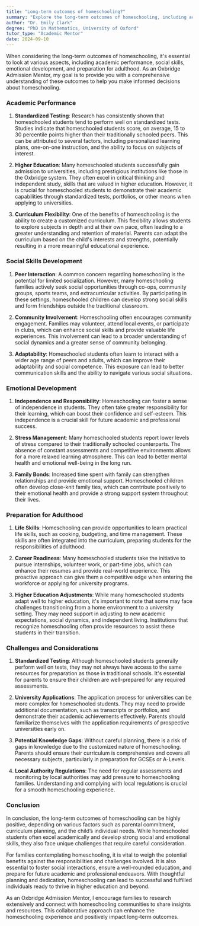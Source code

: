 ```yaml
---
title: "Long-term outcomes of homeschooling?"
summary: "Explore the long-term outcomes of homeschooling, including academic success, social skills, emotional growth, and readiness for adulthood."
author: "Dr. Emily Clark"
degree: "PhD in Mathematics, University of Oxford"
tutor_type: "Academic Mentor"
date: 2024-09-10
---
```


When considering the long-term outcomes of homeschooling, it's essential to look at various aspects, including academic performance, social skills, emotional development, and preparation for adulthood. As an Oxbridge Admission Mentor, my goal is to provide you with a comprehensive understanding of these outcomes to help you make informed decisions about homeschooling.

### Academic Performance

1. **Standardized Testing**:
   Research has consistently shown that homeschooled students tend to perform well on standardized tests. Studies indicate that homeschooled students score, on average, 15 to 30 percentile points higher than their traditionally schooled peers. This can be attributed to several factors, including personalized learning plans, one-on-one instruction, and the ability to focus on subjects of interest.

2. **Higher Education**:
   Many homeschooled students successfully gain admission to universities, including prestigious institutions like those in the Oxbridge system. They often excel in critical thinking and independent study, skills that are valued in higher education. However, it is crucial for homeschooled students to demonstrate their academic capabilities through standardized tests, portfolios, or other means when applying to universities.

3. **Curriculum Flexibility**:
   One of the benefits of homeschooling is the ability to create a customized curriculum. This flexibility allows students to explore subjects in depth and at their own pace, often leading to a greater understanding and retention of material. Parents can adapt the curriculum based on the child's interests and strengths, potentially resulting in a more meaningful educational experience.

### Social Skills Development

1. **Peer Interaction**:
   A common concern regarding homeschooling is the potential for limited socialization. However, many homeschooling families actively seek social opportunities through co-ops, community groups, sports teams, and extracurricular activities. By participating in these settings, homeschooled children can develop strong social skills and form friendships outside the traditional classroom.

2. **Community Involvement**:
   Homeschooling often encourages community engagement. Families may volunteer, attend local events, or participate in clubs, which can enhance social skills and provide valuable life experiences. This involvement can lead to a broader understanding of social dynamics and a greater sense of community belonging.

3. **Adaptability**:
   Homeschooled students often learn to interact with a wider age range of peers and adults, which can improve their adaptability and social competence. This exposure can lead to better communication skills and the ability to navigate various social situations.

### Emotional Development

1. **Independence and Responsibility**:
   Homeschooling can foster a sense of independence in students. They often take greater responsibility for their learning, which can boost their confidence and self-esteem. This independence is a crucial skill for future academic and professional success.

2. **Stress Management**:
   Many homeschooled students report lower levels of stress compared to their traditionally schooled counterparts. The absence of constant assessments and competitive environments allows for a more relaxed learning atmosphere. This can lead to better mental health and emotional well-being in the long run.

3. **Family Bonds**:
   Increased time spent with family can strengthen relationships and provide emotional support. Homeschooled children often develop close-knit family ties, which can contribute positively to their emotional health and provide a strong support system throughout their lives.

### Preparation for Adulthood

1. **Life Skills**:
   Homeschooling can provide opportunities to learn practical life skills, such as cooking, budgeting, and time management. These skills are often integrated into the curriculum, preparing students for the responsibilities of adulthood.

2. **Career Readiness**:
   Many homeschooled students take the initiative to pursue internships, volunteer work, or part-time jobs, which can enhance their resumes and provide real-world experience. This proactive approach can give them a competitive edge when entering the workforce or applying for university programs.

3. **Higher Education Adjustments**:
   While many homeschooled students adapt well to higher education, it's important to note that some may face challenges transitioning from a home environment to a university setting. They may need support in adjusting to new academic expectations, social dynamics, and independent living. Institutions that recognize homeschooling often provide resources to assist these students in their transition.

### Challenges and Considerations

1. **Standardized Testing**:
   Although homeschooled students generally perform well on tests, they may not always have access to the same resources for preparation as those in traditional schools. It's essential for parents to ensure their children are well-prepared for any required assessments.

2. **University Applications**:
   The application process for universities can be more complex for homeschooled students. They may need to provide additional documentation, such as transcripts or portfolios, and demonstrate their academic achievements effectively. Parents should familiarize themselves with the application requirements of prospective universities early on.

3. **Potential Knowledge Gaps**:
   Without careful planning, there is a risk of gaps in knowledge due to the customized nature of homeschooling. Parents should ensure their curriculum is comprehensive and covers all necessary subjects, particularly in preparation for GCSEs or A-Levels.

4. **Local Authority Regulations**:
   The need for regular assessments and monitoring by local authorities may add pressure to homeschooling families. Understanding and complying with local regulations is crucial for a smooth homeschooling experience.

### Conclusion

In conclusion, the long-term outcomes of homeschooling can be highly positive, depending on various factors such as parental commitment, curriculum planning, and the child’s individual needs. While homeschooled students often excel academically and develop strong social and emotional skills, they also face unique challenges that require careful consideration.

For families contemplating homeschooling, it is vital to weigh the potential benefits against the responsibilities and challenges involved. It is also essential to foster social interactions, ensure a well-rounded education, and prepare for future academic and professional endeavors. With thoughtful planning and dedication, homeschooling can lead to successful and fulfilled individuals ready to thrive in higher education and beyond. 

As an Oxbridge Admission Mentor, I encourage families to research extensively and connect with homeschooling communities to share insights and resources. This collaborative approach can enhance the homeschooling experience and positively impact long-term outcomes.
    
